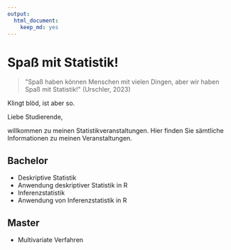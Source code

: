 ```yaml
---
output: 
  html_document: 
    keep_md: yes
---
```


# Spaß mit Statistik!

> "Spaß haben können Menschen mit vielen Dingen, aber wir haben Spaß mit Statistik!" (Urschler, 2023)

Klingt blöd, ist aber so.

Liebe Studierende,

willkommen zu meinen Statistikveranstaltungen. Hier finden Sie sämtliche Informationen zu meinen Veranstaltungen.

## Bachelor

-   Deskriptive Statistik
-   Anwendung deskriptiver Statistik in R
-   Inferenzstatistik
-   Anwendung von Inferenzstatistik in R

## Master

-   Multivariate Verfahren
